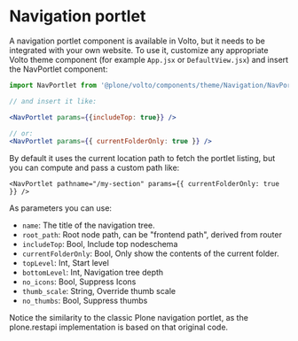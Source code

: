 # Navigation portlet

A navigation portlet component is available in Volto, but it needs to be
integrated with your own website. To use it, customize any appropriate Volto
theme component (for example `App.jsx` or `DefaultView.jsx`) and insert the
NavPortlet component:

```jsx
import NavPortlet from '@plone/volto/components/theme/Navigation/NavPortlet

// and insert it like:

<NavPortlet params={{includeTop: true}} />

// or:
<NavPortlet params={{ currentFolderOnly: true }} />

```

By default it uses the current location path to fetch the portlet listing, but
you can compute and pass a custom path like:

```
<NavPortlet pathname="/my-section" params={{ currentFolderOnly: true }} />
```

As parameters you can use:

- `name`: The title of the navigation tree.
- `root_path`: Root node path, can be "frontend path", derived from router
- `includeTop`: Bool, Include top nodeschema
- `currentFolderOnly`: Bool, Only show the contents of the current folder.
- `topLevel`: Int, Start level
- `bottomLevel`: Int, Navigation tree depth
- `no_icons`: Bool, Suppress Icons
- `thumb_scale`: String, Override thumb scale
- `no_thumbs`: Bool, Suppress thumbs

Notice the similarity to the classic Plone navigation portlet, as the
plone.restapi implementation is based on that original code.
